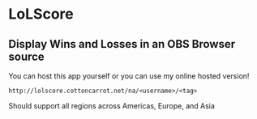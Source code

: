 # LoLScore
## Display Wins and Losses in an OBS Browser source

You can host this app yourself or you can use my online hosted version!

`http://lolscore.cottoncarrot.net/na/<username>/<tag>`

Should support all regions across Americas, Europe, and Asia